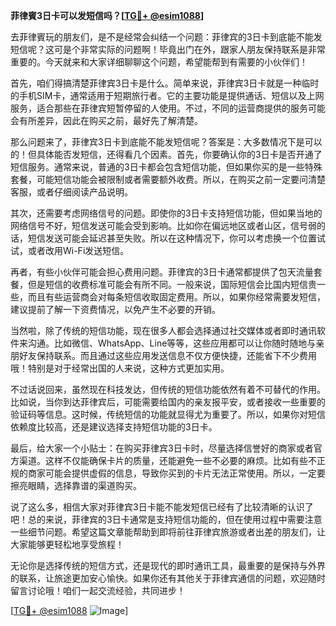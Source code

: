 **菲律賓3日卡可以发短信吗？[[TG💪+ @esim1088](https://t.me/s/esim1088)]**

去菲律賓玩的朋友们，是不是经常会纠结一个问题：菲律宾的3日卡到底能不能发短信呢？这可是个非常实际的问题啊！毕竟出门在外，跟家人朋友保持联系是非常重要的。今天就来和大家详细聊聊这个问题，希望能帮到有需要的小伙伴们！

首先，咱们得搞清楚菲律宾3日卡是什么。简单来说，菲律宾3日卡就是一种临时的手机SIM卡，通常适用于短期旅行者。它的主要功能是提供通话、短信以及上网服务，适合那些在菲律宾短暂停留的人使用。不过，不同的运营商提供的服务可能会有所差异，因此在购买之前，最好先了解清楚。

那么问题来了，菲律宾3日卡到底能不能发短信呢？答案是：大多数情况下是可以的！但具体能否发短信，还得看几个因素。首先，你要确认你的3日卡是否开通了短信服务。通常来说，普通的3日卡都会包含短信功能，但如果你买的是一些特殊套餐，可能短信功能会被限制或者需要额外收费。所以，在购买之前一定要问清楚客服，或者仔细阅读产品说明。

其次，还需要考虑网络信号的问题。即使你的3日卡支持短信功能，但如果当地的网络信号不好，短信发送可能会受到影响。比如你在偏远地区或者山区，信号弱的话，短信发送可能会延迟甚至失败。所以在这种情况下，你可以考虑换一个位置试试，或者改用Wi-Fi发送短信。

再者，有些小伙伴可能会担心费用问题。菲律宾的3日卡通常都提供了包天流量套餐，但是短信的收费标准可能会有所不同。一般来说，国际短信会比国内短信贵一些，而且有些运营商会对每条短信收取固定费用。所以，如果你经常需要发短信，建议提前了解一下资费情况，以免产生不必要的开销。

当然啦，除了传统的短信功能，现在很多人都会选择通过社交媒体或者即时通讯软件来沟通。比如微信、WhatsApp、Line等等，这些应用都可以让你随时随地与亲朋好友保持联系。而且通过这些应用发送信息不仅方便快捷，还能省下不少费用哦！特别是对于经常出国的人来说，这种方式更加实用。

不过话说回来，虽然现在科技发达，但传统的短信功能依然有着不可替代的作用。比如说，当你到达菲律宾后，可能需要给国内的亲友报平安，或者接收一些重要的验证码等信息。这时候，传统短信的功能就显得尤为重要了。所以，如果你对短信依赖度比较高，还是建议选择支持短信功能的3日卡。

最后，给大家一个小贴士：在购买菲律宾3日卡时，尽量选择信誉好的商家或者官方渠道。这样不仅能确保卡片的质量，还能避免一些不必要的麻烦。比如有些不正规的商家可能会提供虚假的信息，导致你买到的卡片无法正常使用。所以，一定要擦亮眼睛，选择靠谱的渠道购买。

说了这么多，相信大家对菲律宾3日卡能不能发短信已经有了比较清晰的认识了吧！总的来说，菲律宾的3日卡通常是支持短信功能的，但在使用过程中需要注意一些细节问题。希望这篇文章能帮助到即将前往菲律宾旅游或者出差的朋友们，让大家能够更轻松地享受旅程！

无论你是选择传统的短信方式，还是现代的即时通讯工具，最重要的是保持与外界的联系，让旅途更加安心愉快。如果你还有其他关于菲律宾通信的问题，欢迎随时留言讨论哦！咱们一起交流经验，共同进步！

[[TG💪+ @esim1088](https://t.me/s/esim1088) ![Image](https://i.postimg.cc/4NQfJmqS/Snipaste-2025-05-13-00-14-12.png)]